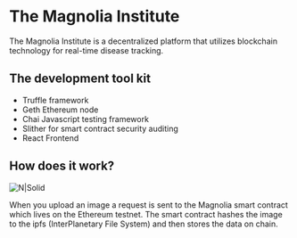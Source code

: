 # The Magnolia Institute
The Magnolia Institute is a decentralized platform that utilizes blockchain technology for real-time disease tracking.

## The development tool kit

 - Truffle framework
 - Geth Ethereum node
 - Chai Javascript testing framework
 - Slither for smart contract security auditing
 - React Frontend

## How does it work?
![N|Solid](https://ars.els-cdn.com/content/image/1-s2.0-S0167739X19323003-gr1.jpg)

When you upload an image a request is sent to the Magnolia smart contract which lives on the Ethereum testnet. The smart contract hashes the image to the ipfs (InterPlanetary File System) and then stores the data on chain.
